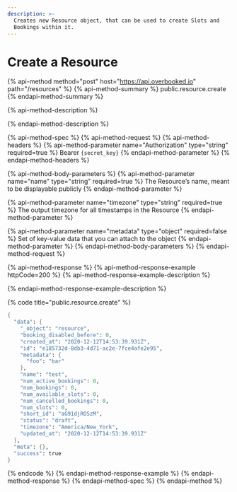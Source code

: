 ```yaml
---
description: >-
  Creates new Resource object, that can be used to create Slots and
  Bookings within it.
---
```


# Create a Resource

{% api-method method="post" host="https://api.overbooked.io" path="/resources" %}
{% api-method-summary %}
public.resource.create
{% endapi-method-summary %}

{% api-method-description %}

{% endapi-method-description %}

{% api-method-spec %}
{% api-method-request %}
{% api-method-headers %}
{% api-method-parameter name="Authorization" type="string" required=true %}
Bearer `{secret_key}`
{% endapi-method-parameter %}
{% endapi-method-headers %}

{% api-method-body-parameters %}
{% api-method-parameter name="name" type="string" required=true %}
The Resource’s name, meant to be displayable publicly
{% endapi-method-parameter %}

{% api-method-parameter name="timezone" type="string" required=true %}
The output timezone for all timestamps in the Resource
{% endapi-method-parameter %}

{% api-method-parameter name="metadata" type="object" required=false %}
Set of key-value data that you can attach to the object
{% endapi-method-parameter %}
{% endapi-method-body-parameters %}
{% endapi-method-request %}

{% api-method-response %}
{% api-method-response-example httpCode=200 %}
{% api-method-response-example-description %}

{% endapi-method-response-example-description %}

{% code title="public.resource.create" %}
```scheme
{
  "data": {
    "_object": "resource",
    "booking_disabled_before": 0,
    "created_at": "2020-12-12T14:53:39.931Z",
    "id": "e185732d-8db3-4d71-ac2e-7fce4afe2e95",
    "metadata": {
      "foo": "bar"
    },
    "name": "test",
    "num_active_bookings": 0,
    "num_bookings": 0,
    "num_available_slots": 0,
    "num_cancelled_bookings": 0,
    "num_slots": 0,
    "short_id": "aG91djROSzM",
    "status": "draft",
    "timezone": "America/New_York",
    "updated_at": "2020-12-12T14:53:39.931Z"
  },
  "meta": {},
  "success": true
}
```
{% endcode %}
{% endapi-method-response-example %}
{% endapi-method-response %}
{% endapi-method-spec %}
{% endapi-method %}



